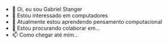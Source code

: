- 👋 Oi, eu sou Gabriel Stanger
- 👀 Estou interessado em computadores
- 🌱 Atualmente estou aprendendo pensamento computacional
- 💞️ Estou procurando colaborar em...
- 📫 Como chegar até mim...
